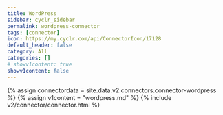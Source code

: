 ```yaml
---
title: WordPress
sidebar: cyclr_sidebar
permalink: wordpress-connector
tags: [connector]
icon: https://my.cyclr.com/api/ConnectorIcon/17128
default_header: false
category: All
categories: []
# showv1content: true
showv1content: false
---
```

{% assign connectordata = site.data.v2.connectors.connector-wordpress %}
{% assign v1content = "wordpress.md" %}
{% include v2/connector/connector.html %}	